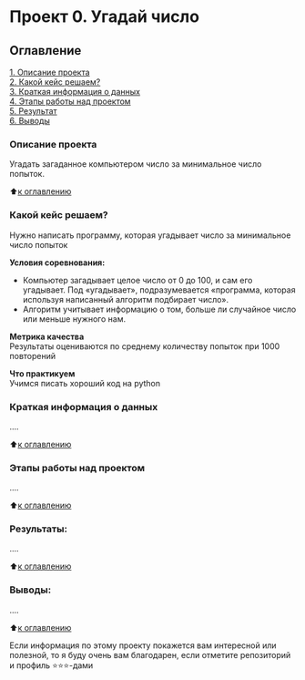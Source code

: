 # Проект 0.  Угадай число

## Оглавление  
[1. Описание проекта](https://github.com/igord21/task-9.1/blob/main/project_1/README.md#описание-проекта)  
[2. Какой кейс решаем?](https://github.com/igord21/task-9.1/blob/main/project_1/README.md#Какой-кейс-решаем)  
[3. Краткая информация о данных](https://github.com/igord21/task-9.1/blob/main/project_1/README.md#Краткая-информация-о-данных)  
[4. Этапы работы над проектом](https://github.com/igord21/task-9.1/blob/main/project_1/README.md#Этапы-работы-над-проектом)  
[5. Результат](https://github.com/igord21/task-9.1/blob/main/project_1/README.md#Результат)    
[6. Выводы](https://github.com/igord21/task-9.1/blob/main/project_1/README.md#Выводы) 

### Описание проекта    
Угадать загаданное компьютером число за минимальное число попыток.

:arrow_up:[к оглавлению](https://github.com/igord21/task-9.1/blob/main/project_1/README.md#Оглавление)


### Какой кейс решаем?    
Нужно написать программу, которая угадывает число за минимальное число попыток

**Условия соревнования:**  
- Компьютер загадывает целое число от 0 до 100, и сам его угадывает. Под «угадывает», подразумевается «программа, которая используя написанный алгоритм подбирает число».
- Алгоритм учитывает информацию о том, больше ли случайное число или меньше нужного нам.

**Метрика качества**     
Результаты оцениваются по среднему количеству попыток при 1000 повторений

**Что практикуем**     
Учимся писать хороший код на python


### Краткая информация о данных
....
  
:arrow_up:[к оглавлению](https://github.com/igord21/task-9.1/blob/main/project_1/README.md#Оглавление)


### Этапы работы над проектом  
....

:arrow_up:[к оглавлению](https://github.com/igord21/task-9.1/blob/main/project_1/README.md#Оглавление)


### Результаты:  
....

:arrow_up:[к оглавлению](https://github.com/igord21/task-9.1/blob/main/project_1/README.md#Оглавление)


### Выводы:  
....

:arrow_up:[к оглавлению](https://github.com/igord21/task-9.1/blob/main/project_1/README.md#Оглавление)


Если информация по этому проекту покажется вам интересной или полезной, то я буду очень вам благодарен, если отметите репозиторий и профиль ⭐️⭐️⭐️-дами
